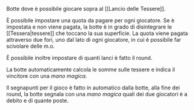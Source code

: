 Botte dove è possibile giocare sopra al [[Lancio delle Tessere]]. 

È possibile impostare una quota da pagare per ogni giocatore. Se è impostata e non viene pagata, la botte è in grado di disintegrare le [[Tessera|tessere]] che toccano la sua superficie.
La quota viene pagata attraverso due fori, uno dal lato di ogni giocatore, in cui è possibile far scivolare delle m.o.

È possibile inoltre impostare di quanti lanci è fatto il round. 

La botte automaticamente calcola le somme sulle tessere e indica il vincitore con una *mano magica*. 

Il segnapunti per il gioco è fatto in automatico dalla botte, alla fine dei round, la botte segnala con una *mano magica* quali dei due giocatori è a debito e di quante poste. 
